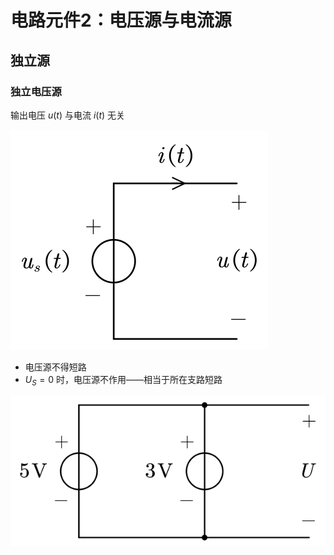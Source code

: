 # 电路元件2：电压源与电流源

## 独立源

### 独立电压源

输出电压 $u(t)$ 与电流 $i(t)$ 无关

![](./images/vsource.svg)

- 电压源不得短路
- $U_S=0$ 时，电压源不作用——相当于所在支路短路

![](./images/vsource-us-example.svg)